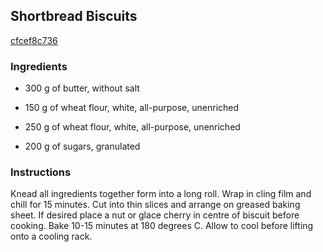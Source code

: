 ## Shortbread Biscuits

[cfcef8c736](http://www.food.com/recipe/shortbread-biscuits-356314)

### Ingredients

 - 300 g of butter, without salt

 - 150 g of wheat flour, white, all-purpose, unenriched

 - 250 g of wheat flour, white, all-purpose, unenriched

 - 200 g of sugars, granulated

### Instructions

Knead all ingredients together form into a long roll. Wrap in cling film and chill for 15 minutes. Cut into thin slices and arrange on greased baking sheet. If desired place a nut or glace cherry in centre of biscuit before cooking. Bake 10-15 minutes at 180 degrees C. Allow to cool before lifting onto a cooling rack.